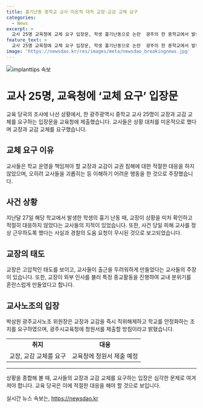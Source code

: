 ```yaml
---
title: 흉기난동 중학교 교사 미온적 대처 교장·교감 교체 요구
categories:
  - News
excerpt: >
  교사 25명 교육청에 교체 요구 입장문, 학생 흉기난동으로 논란  광주의 한 중학교에서 발생한 학생의 흉기 난동으로 교사 25명이 교장과 교감의 대처를 비판하며 교체를 요구했다. 교사들은 교장이 즉각 대응하지 않았다고 주장하며, 학부모 신고를 받은 경찰에 대한 정보를 알리지 않았다고 지적했다. 또한 교장이 고압적인 태도로 교내에서 특정 종교활동을 진행하기도 했다는 주장과 함께 교장 및 교감의 교체를 요구하는 이례적인 요청이다.
feature_text: >
  교사 25명 교육청에 교체 요구 입장문, 학생 흉기난동으로 논란  광주의 한 중학교에서 발생한 학생의 흉기 난동으로 교사 25명이 교장과 교감의 대처를 비판하며 교체를 요구했다. 교사들은 교장이 즉각 대응하지 않았다고 주장하며, 학부모 신고를 받은 경찰에 대한 정보를 알리지 않았다고 지적했다. 또한 교장이 고압적인 태도로 교내에서 특정 종교활동을 진행하기도 했다는 주장과 함께 교장 및 교감의 교체를 요구하는 이례적인 요청이다.
image: 'https://newsdao.kr/res/images/meta/newsdao_breakingnews.jpg'
---
```


<p><img src="https://newsdao.kr/res/images/meta/newsdao_breakingnews.jpg" alt="implanttips 속보" /></p>

<h1>교사 25명, 교육청에 ‘교체 요구’ 입장문</h1>

<p data-ke-size="size16">교육 당국의 조사에 나선 상황에서, 한 광주광역시 중학교 교사 25명이 교장과 교감 교체를 요구하는 입장문을 교육청에 제출했습니다. 교사들은 상황 대처를 미온적으로 했다며 교장과 교감 교체를 요구했습니다.</p>

<h2 data-ke-size="size26">교체 요구 이유</h2>

<p data-ke-size="size16">교사들은 학교 운영을 책임져야 할 교장과 교감이 교권 침해에 대한 적절한 대응을 하지 않았으며, 오히려 교사들을 괴롭히는 등 이해하기 어려운 행동을 한 것으로 주장했습니다.</p>

<h2 data-ke-size="size26">사건 상황</h2>

<p data-ke-size="size16">지난달 27일 해당 학교에서 발생한 학생의 흉기 난동 때, 교장이 상황을 미처 확인하고 적절히 대응하지 않았다는 교사들의 지적이 있었습니다. 또한, 사건 당일 피해 교사를 정상 근무하도록 했다는 사실과 경찰의 도움 요청이 무시된 것으로 보고되었습니다.</p>

<h2 data-ke-size="size26">교장의 태도</h2>

<p data-ke-size="size16">교장은 고압적인 태도를 보이고, 교사들이 출근을 두려워하게 만들었다는 교사들의 주장이 있습니다. 또한, 교장이 외부 인사를 불러 특정 종교활동을 진행하여 교내 분위기를 혼란스럽게 만들었다고 합니다.</p>

<h2 data-ke-size="size26">교사노조의 입장</h2>

<p data-ke-size="size16">박삼원 광주교사노조 위원장은 교장과 교감을 즉시 직위해제하고 학교를 안정화하는 조치를 요구하였으며, 광주시교육청에 청원서를 제출할 방침이라고 밝혔습니다.</p>

<table>
    <tr>
        <td style="text-align: center; height: 17px;"><b>취지</b></td>
        <td style="text-align: center; height: 17px;"><b>대응</b></td>
    </tr>
    <tr>
        <td style="text-align: center; height: 17px;">교장, 교감 교체를 요구</td>
        <td style="text-align: center; height: 17px;">교육청에 청원서 제출 예정</td>
    </tr>
</table>

<hr>

<p data-ke-size="size16">상황을 종합해 볼 때, 교사들의 교장과 교감 교체를 요구하는 입장은 심각한 문제로 여겨져야 합니다. 교육 당국은 이에 적절한 대응을 해야 할 것으로 보입니다.</p>
실시간 뉴스 속보는, <a href="https://newsdao.kr" rel="dofollow">https://newsdao.kr</a>



